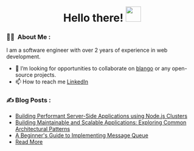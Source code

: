 <h1 align="center">Hello there! <img src="https://media.giphy.com/media/hvRJCLFzcasrR4ia7z/giphy.gif" width="40"></h1>

### :man_technologist: &nbsp;About Me :

I am a software engineer with over 2 years of experience in web development.

<!-- - 🧑‍💻 I am currently -->
- 🤝 I’m looking for opportunities to collaborate on [blango](https://github.com/bigyanse/blango) or any open-source projects.
- 📫 How to reach me [LinkedIn](https://linkedin.com/in/bigyanse)

<!--
---

### 🛠 &nbsp;Languages and Tools :

<p align="center">
  <a href="https://bigyandahal.com">
    <img src="https://skillicons.dev/icons?i=html,css,sass,tailwind,javascript,typescript,react,redux,nodejs,electron,express,nestjs,nextjs,php,wordpress,laravel,python,flask,django,java,mongodb,postgresql,mysql,git,linux,windows,nix,bash,powershell,go,rust,tauri,docker,kubernetes,prometheus,grafana,aws,azure" />
  </a>
</p>

---
-->

### ✍️ Blog Posts : 
- [Building Performant Server-Side Applications using Node.js Clusters](https://blog.bigyandahal.com/building-performant-server-side-applications-using-nodejs-clusters)
- [Building Maintainable and Scalable Applications: Exploring Common Architectural Patterns](https://blog.bigyandahal.com/building-maintainable-and-scalable-applications-exploring-common-architectural-patterns)
- [A Beginner's Guide to Implementing Message Queue](https://blog.bigyandahal.com/a-beginners-guide-to-implementing-message-queue)
- [Read More](https://blog.bigyandahal.com)
